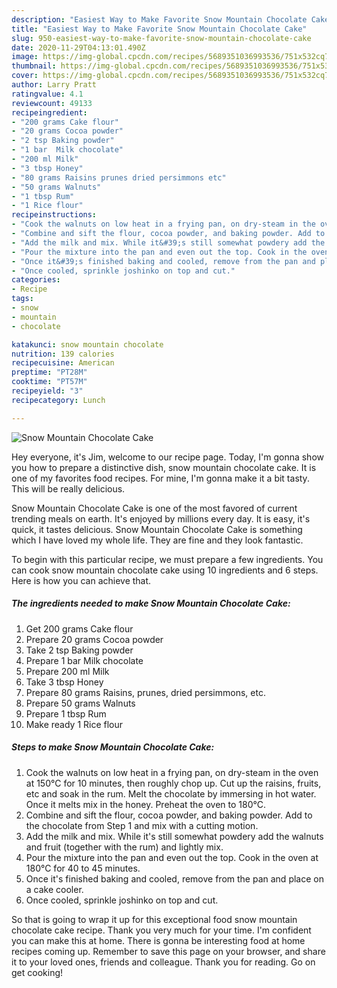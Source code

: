 ```yaml
---
description: "Easiest Way to Make Favorite Snow Mountain Chocolate Cake"
title: "Easiest Way to Make Favorite Snow Mountain Chocolate Cake"
slug: 950-easiest-way-to-make-favorite-snow-mountain-chocolate-cake
date: 2020-11-29T04:13:01.490Z
image: https://img-global.cpcdn.com/recipes/5689351036993536/751x532cq70/snow-mountain-chocolate-cake-recipe-main-photo.jpg
thumbnail: https://img-global.cpcdn.com/recipes/5689351036993536/751x532cq70/snow-mountain-chocolate-cake-recipe-main-photo.jpg
cover: https://img-global.cpcdn.com/recipes/5689351036993536/751x532cq70/snow-mountain-chocolate-cake-recipe-main-photo.jpg
author: Larry Pratt
ratingvalue: 4.1
reviewcount: 49133
recipeingredient:
- "200 grams Cake flour"
- "20 grams Cocoa powder"
- "2 tsp Baking powder"
- "1 bar  Milk chocolate"
- "200 ml Milk"
- "3 tbsp Honey"
- "80 grams Raisins prunes dried persimmons etc"
- "50 grams Walnuts"
- "1 tbsp Rum"
- "1 Rice flour"
recipeinstructions:
- "Cook the walnuts on low heat in a frying pan, on dry-steam in the oven at 150°C for 10 minutes, then roughly chop up. Cut up the raisins, fruits, etc and soak in the rum. Melt the chocolate by immersing in hot water. Once it melts mix in the honey. Preheat the oven to 180°C."
- "Combine and sift the flour, cocoa powder, and baking powder. Add to the chocolate from Step 1 and mix with a cutting motion."
- "Add the milk and mix. While it&#39;s still somewhat powdery add the walnuts and fruit (together with the rum) and lightly mix."
- "Pour the mixture into the pan and even out the top. Cook in the oven at 180°C for 40 to 45 minutes."
- "Once it&#39;s finished baking and cooled, remove from the pan and place on a cake cooler."
- "Once cooled, sprinkle joshinko on top and cut."
categories:
- Recipe
tags:
- snow
- mountain
- chocolate

katakunci: snow mountain chocolate 
nutrition: 139 calories
recipecuisine: American
preptime: "PT28M"
cooktime: "PT57M"
recipeyield: "3"
recipecategory: Lunch

---
```



![Snow Mountain Chocolate Cake](https://img-global.cpcdn.com/recipes/5689351036993536/751x532cq70/snow-mountain-chocolate-cake-recipe-main-photo.jpg)

Hey everyone, it's Jim, welcome to our recipe page. Today, I'm gonna show you how to prepare a distinctive dish, snow mountain chocolate cake. It is one of my favorites food recipes. For mine, I'm gonna make it a bit tasty. This will be really delicious.



Snow Mountain Chocolate Cake is one of the most favored of current trending meals on earth. It's enjoyed by millions every day. It is easy, it's quick, it tastes delicious. Snow Mountain Chocolate Cake is something which I have loved my whole life. They are fine and they look fantastic.


To begin with this particular recipe, we must prepare a few ingredients. You can cook snow mountain chocolate cake using 10 ingredients and 6 steps. Here is how you can achieve that.

<!--inarticleads1-->

##### The ingredients needed to make Snow Mountain Chocolate Cake:

1. Get 200 grams Cake flour
1. Prepare 20 grams Cocoa powder
1. Take 2 tsp Baking powder
1. Prepare 1 bar  Milk chocolate
1. Prepare 200 ml Milk
1. Take 3 tbsp Honey
1. Prepare 80 grams Raisins, prunes, dried persimmons, etc.
1. Prepare 50 grams Walnuts
1. Prepare 1 tbsp Rum
1. Make ready 1 Rice flour




<!--inarticleads2-->

##### Steps to make Snow Mountain Chocolate Cake:

1. Cook the walnuts on low heat in a frying pan, on dry-steam in the oven at 150°C for 10 minutes, then roughly chop up. Cut up the raisins, fruits, etc and soak in the rum. Melt the chocolate by immersing in hot water. Once it melts mix in the honey. Preheat the oven to 180°C.
1. Combine and sift the flour, cocoa powder, and baking powder. Add to the chocolate from Step 1 and mix with a cutting motion.
1. Add the milk and mix. While it&#39;s still somewhat powdery add the walnuts and fruit (together with the rum) and lightly mix.
1. Pour the mixture into the pan and even out the top. Cook in the oven at 180°C for 40 to 45 minutes.
1. Once it&#39;s finished baking and cooled, remove from the pan and place on a cake cooler.
1. Once cooled, sprinkle joshinko on top and cut.




So that is going to wrap it up for this exceptional food snow mountain chocolate cake recipe. Thank you very much for your time. I'm confident you can make this at home. There is gonna be interesting food at home recipes coming up. Remember to save this page on your browser, and share it to your loved ones, friends and colleague. Thank you for reading. Go on get cooking!
